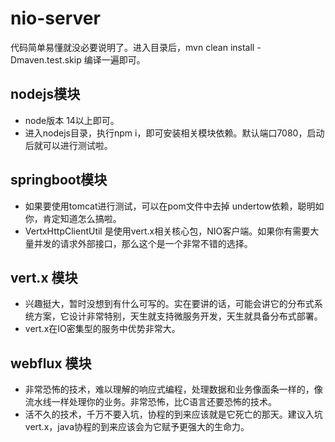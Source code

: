 # nio-server
代码简单易懂就没必要说明了。进入目录后，mvn clean install -Dmaven.test.skip 编译一遍即可。

## nodejs模块
- node版本 14以上即可。
- 进入nodejs目录，执行npm i，即可安装相关模块依赖。默认端口7080，启动后就可以进行测试啦。

## springboot模块

- 如果要使用tomcat进行测试，可以在pom文件中去掉 undertow依赖，聪明如你，肯定知道怎么搞啦。
- VertxHttpClientUtil 是使用vert.x相关核心包，NIO客户端。如果你有需要大量并发的请求外部接口，那么这个是一个非常不错的选择。

## vert.x 模块

- 兴趣挺大，暂时没想到有什么可写的。实在要讲的话，可能会讲它的分布式系统方案，它设计非常特别，天生就支持微服务开发，天生就具备分布式部署。
- vert.x在IO密集型的服务中优势非常大。

## webflux 模块

- 非常恐怖的技术，难以理解的响应式编程，处理数据和业务像面条一样的，像流水线一样处理你的业务。非常恐怖，比C语言还要恐怖的技术。
- 活不久的技术，千万不要入坑，协程的到来应该就是它死亡的那天。建议入坑vert.x，java协程的到来应该会为它赋予更强大的生命力。






